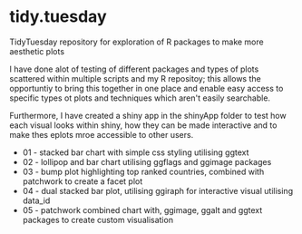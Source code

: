 # tidy.tuesday
TidyTuesday repository for exploration of R packages to make more aesthetic plots 

I have done alot of testing of different packages and types of plots scattered within multiple scripts and my R repositoy; this allows the opportuntiy to bring this together in one place and enable easy access to specific types ot plots and techniques which aren't easily searchable. 

Furthermore, I have created a shiny app in the shinyApp folder to test how each visual looks within shiny, how they can be made interactive and to make thes eplots mroe accessible to other users. 

* 01 - stacked bar chart with simple css styling utilising ggtext 
* 02 - lollipop and bar chart utilising ggflags and ggimage packages 
* 03 - bump plot highlighting top ranked countries, combined with patchwork to create a facet plot
* 04 - dual stacked bar plot, utilising ggiraph for interactive visual utilising data_id 
* 05 - patchwork combined chart with, ggimage, ggalt and ggtext packages to create custom visualisation

